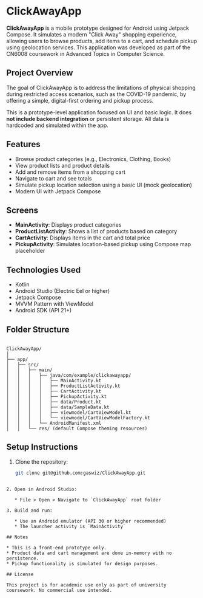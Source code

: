 # ClickAwayApp

**ClickAwayApp** is a mobile prototype designed for Android using Jetpack Compose. It simulates a modern "Click Away" shopping experience, allowing users to browse products, add items to a cart, and schedule pickup using geolocation services. This application was developed as part of the CN6008 coursework in Advanced Topics in Computer Science.

## Project Overview

The goal of ClickAwayApp is to address the limitations of physical shopping during restricted access scenarios, such as the COVID-19 pandemic, by offering a simple, digital-first ordering and pickup process.

This is a prototype-level application focused on UI and basic logic. It does **not include backend integration** or persistent storage. All data is hardcoded and simulated within the app.

## Features

- Browse product categories (e.g., Electronics, Clothing, Books)
- View product lists and product details
- Add and remove items from a shopping cart
- Navigate to cart and see totals
- Simulate pickup location selection using a basic UI (mock geolocation)
- Modern UI with Jetpack Compose

## Screens

- **MainActivity**: Displays product categories
- **ProductListActivity**: Shows a list of products based on category
- **CartActivity**: Displays items in the cart and total price
- **PickupActivity**: Simulates location-based pickup using Compose map placeholder

## Technologies Used

- Kotlin
- Android Studio (Electric Eel or higher)
- Jetpack Compose
- MVVM Pattern with ViewModel
- Android SDK (API 21+)

## Folder Structure

```

ClickAwayApp/
│
├── app/
│   ├── src/
│   │   ├── main/
│   │   │   ├── java/com/example/clickawayapp/
│   │   │   │   ├── MainActivity.kt
│   │   │   │   ├── ProductListActivity.kt
│   │   │   │   ├── CartActivity.kt
│   │   │   │   ├── PickupActivity.kt
│   │   │   │   ├── data/Product.kt
│   │   │   │   ├── data/SampleData.kt
│   │   │   │   ├── viewmodel/CartViewModel.kt
│   │   │   │   └── viewmodel/CartViewModelFactory.kt
│   │   │   └── AndroidManifest.xml
│   │   └── res/ (default Compose theming resources)

````

## Setup Instructions

1. Clone the repository:
   ```bash
   git clone git@github.com:gaswiz/ClickAwayApp.git
````

2. Open in Android Studio:

   * File > Open > Navigate to `ClickAwayApp` root folder

3. Build and run:

   * Use an Android emulator (API 30 or higher recommended)
   * The launcher activity is `MainActivity`

## Notes

* This is a front-end prototype only.
* Product data and cart management are done in-memory with no persistence.
* Pickup functionality is simulated for design purposes.

## License

This project is for academic use only as part of university coursework. No commercial use intended.


